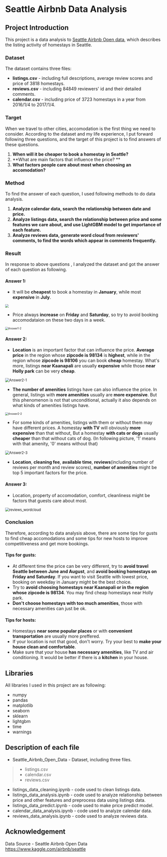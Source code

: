 # Seattle Airbnb Data Analysis

## Project Introduction

This project is a data analysis to [Seattle Airbnb Open data](https://www.kaggle.com/airbnb/seattle), which describes the listing activity of homestays in Seattle.

### Dataset

The dataset contains three files:

- **listings.csv** - including full descriptions, average review scores and price of 3818 homestays.
- **reviews.csv** - including 84849 reviewers' id and their detailed comments.
- **calendar.csv** - including price of 3723 homestays in a year from 2016/1/4 to 2017/1/4.

### Target

When we travel to other cities, accomodation is the first thing we need to consider. According to the dataset and my life experience, I put forward following three questions, and the target of this project is to find answers of these questions.

1. **When will it be cheaper to book a homestay in Seattle?**
2. **What are main factors that influence the price? **
3. **What factors people care about most when choosing an accomodation?**

### Method

To find the answer of each question, I used following methods to do data analysis.

1. **Analyze calendar data, search the relationship between date and price.**
2. **Analyze listings data, search the relationship between price and some features we care about, and use LightGBM model to get importance of each feature.**
3. **Analyze reviews data, generate word cloud from reviewers' comments, to find the words which appear in comments frequently.**

### Result

In response to above questions , I analyzed the dataset and got the answer of each question as following.

#### Answer 1:

- It will be **cheapest** to book a homestay in **January**, while most **expensive** in **July**.

<img src="C:\Users\zengh\Desktop\Project1_Writing_a_data_scientist_blog_post\Answer1-1.png" style="zoom:67%;" />

- Price always  **increase** on **Friday** and **Saturday**, so try to avoid booking accomodataion on these two days in a week.

<img src="C:\Users\zengh\Desktop\Project1_Writing_a_data_scientist_blog_post\Answer1-2.png" alt="Answer1-2" style="zoom:60%;" />

#### Answer 2:

- **Location** is an important factor that can influence the price. **Average price** in the region whose **zipcode is 98134** is **highest**, while in the region whose **zipcode is 98106** you can book **cheap** homestay. What's more, listings **near Kaanapali** are usually **expensive** while those **near Holly park** can be very **cheap**.

<img src="C:\Users\zengh\Desktop\Project1_Writing_a_data_scientist_blog_post\Answer2-1.png" alt="Answer2-1" style="zoom:80%;" />

- **The number of amenities** listings have can also influence the price. In general, listings with **more amenities** usually are **more expensive**. But this phenomenon is not that unconditional, actually it also depends on what kinds of amenities listings have.

<img src="C:\Users\zengh\Desktop\Project1_Writing_a_data_scientist_blog_post\Answer2-2.png" alt="Answer2-2" style="zoom:60%;" />

- For some kinds of amenities, listings with them or without them may have different prices. A homestay **with TV** will obviously **more expensive** than that without, But a homestay **with cats or dogs** usually **cheaper** than that without cats of dog. (In following picture, '1' means with that amenity, '0' means without that)

<img src="C:\Users\zengh\Desktop\Project1_Writing_a_data_scientist_blog_post\Answer2-3.png" alt="Answer2-3" style="zoom:80%;" />

- **Location**, **cleaning fee**, **available time**, **reviews**(including number of reviews per month and review scores),  **number of amenities** might be top 5 important factors for the price.

#### Answer 3:

- Location, property of accomodation, comfort, cleanliness might be factors that guests care about most.

<img src="C:\Users\zengh\Desktop\Project1_Writing_a_data_scientist_blog_post\reviews_wordcloud.png" alt="reviews_wordcloud" style="zoom:80%;" />

### Conclusion

Therefore, according to data analysis above, there are some tips for gusts to find cheap accomodations and some tips for new hosts to improve competitiveness and get more bookings.

#### Tips for gusts:

- At different time the price can be very different, try to **avoid travel Seattle between June and August**, and **avoid booking homestays on Friday and Saturday**. If you want to visit Seattle with lowest price, booking on weekday in January might be the best choice.
- Try to **avoid choosing homestays near Kaanapali or in the region whose zipcode is 98134**. You may find cheap homestays near Holly park.
- **Don't choose homestays with too much amenities**, those with necessary amenities can just be ok.

#### Tips for hosts:

- Homestays **near some popular places** or with **convenient transportation** are usually more preffered.
-  If your location is not that good, don't worry. Try your best to **make your house clean and comfortable**.
- Make sure that your house **has necessary amenities**,  like TV and air conditioning. It would be better if there is a **kitchen** in your house.

## Libraries

All libraries I used in this project are as following:

- numpy
- pandas
- matplotlib
- seaborn
- sklearn
- lightgbm
- time
- warnings

## Description of each file

- Seattle_Airbnb_Open_Data - Dataset, including three files.

> - listings.csv
> - calendar.csv
> - reviews.csv

- listings_data_cleaning.ipynb - code used to clean listings data.
- listings_data_analysis.ipynb - code used to analyze relationship between price and other features and preprocess data using listings data.
- listings_data_predict.ipynb - code used to make price predict model.
- calendar_data_analysis.ipynb - code used to analyze calendar data.
- reviews_data_analysis.ipynb - code used to analyze reviews data.

## Acknowledgement

Data Source - Seattle Airbnb Open Data https://www.kaggle.com/airbnb/seattle





